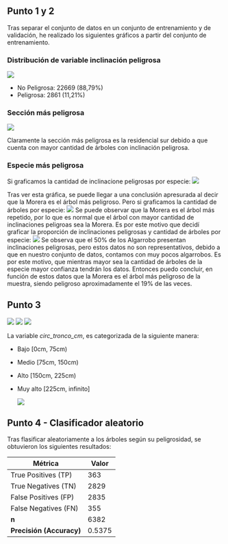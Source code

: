 ## Punto 1 y 2

Tras separar el conjunto de datos en un conjunto de entrenamiento y de validación, he realizado los siguientes gráficos a partir del conjunto de entrenamiento.

### Distribución de variable inclinación peligrosa

![](images/a/1/distribucion_inclinacion_peligrosa_torta.png)

- No Peligrosa: 22669 (88,79%)
- Peligrosa: 2861 (11,21%)

### Sección más peligrosa

![](images/a/1/inclinacion_peligrosa_seccion.jpg)

Claramente la sección más peligrosa es la residencial sur debido a que cuenta con mayor cantidad de árboles con inclinación peligrosa.

### Especie más peligrosa

Si graficamos la cantidad de inclinacione peligrosas por especie:
![](images/a/1/inclinacion_peligrosa_especie.jpg)

Tras ver esta gráfica, se puede llegar a una conclusión apresurada al decir que la Morera es el árbol más peligroso. Pero si graficamos la cantidad de árboles por especie:
![](images/a/1/cantidad_arboles_por_especie.jpg)
Se puede observar que la Morera es el árbol más repetido, por lo que es normal que el árbol con mayor cantidad de inclinaciones peligroas sea la Morera. Es por este motivo que decidí graficar la proporción de inclinaciones peligrosas y cantidad de árboles por especie:
![](images/a/1/proporcion_inclinaciones_por_especie.jpg)
Se observa que el 50% de los Algarrobo presentan inclinaciones peligrosas, pero estos datos no son representativos, debido a que en nuestro conjunto de datos, contamos con muy pocos algarrobos.
Es por este motivo, que mientras mayor sea la cantidad de árboles de la especie mayor confianza tendrán los datos. Entonces puedo concluir, en función de estos datos que la Morera es el árbol más peligroso de la muestra, siendo peligroso aproximadamente el 19% de las veces.

## Punto 3

![](images/a/3/histograma_circ_tronco_cm.png)
![](images/a/3/histograma_circ_tronco_cm_no_peligrosa.png)
![](images/a/3/histograma_circ_tronco_cm_peligrosa.png)

La variable _circ_tronco_cm_, es categorizada de la siguiente manera:

- Bajo [0cm, 75cm)
- Medio [75cm, 150cm)
- Alto [150cm, 225cm)
- Muy alto [225cm, infinito]

  ![](images/a/3/distribucion_circ_tronco_cm_cat.png)

## Punto 4 - Clasificador aleatorio

Tras flasificar aleatoriamente a los árboles según su peligrosidad, se obtuvieron los siguientes resultados:

| Métrica                  | Valor  |
| ------------------------ | ------ |
| True Positives (TP)      | 363    |
| True Negatives (TN)      | 2829   |
| False Positives (FP)     | 2835   |
| False Negatives (FN)     | 355    |
| **n**                    | 6382   |
| **Precisión (Accuracy)** | 0.5375 |
